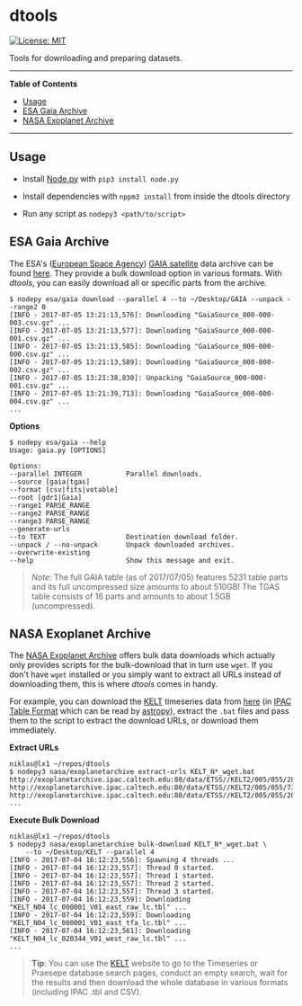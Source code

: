 # dtools

[![License: MIT](https://img.shields.io/badge/License-MIT-yellow.svg)](https://opensource.org/licenses/MIT)

Tools for downloading and preparing datasets.

---

__Table of Contents__

* [Usage](#usage)
* [ESA Gaia Archive](#esa-gaia-archive)
* [NASA Exoplanet Archive](#nasa-exoplanet-archive)

---

## Usage

* Install [Node.py] with `pip3 install node.py`
* Install dependencies with `nppm3 install` from inside the dtools directory
* Run any script as `nodepy3 <path/to/script>`

  [Node.py]: https://nodepy.org/

## ESA Gaia Archive

The ESA's ([European Space Agency][3]) [GAIA satellite][4] data archive can
be found [here][2]. They provide a bulk download option in various formats.
With *dtools*, you can easily download all or specific parts from the archive.

    $ nodepy esa/gaia download --parallel 4 --to ~/Desktop/GAIA --unpack --range2 0
    [INFO - 2017-07-05 13:21:13,576]: Downloading "GaiaSource_000-000-003.csv.gz" ...
    [INFO - 2017-07-05 13:21:13,577]: Downloading "GaiaSource_000-000-001.csv.gz" ...
    [INFO - 2017-07-05 13:21:13,585]: Downloading "GaiaSource_000-000-000.csv.gz" ...
    [INFO - 2017-07-05 13:21:13,589]: Downloading "GaiaSource_000-000-002.csv.gz" ...
    [INFO - 2017-07-05 13:21:38,830]: Unpacking "GaiaSource_000-000-001.csv.gz" ...
    [INFO - 2017-07-05 13:21:39,713]: Downloading "GaiaSource_000-000-004.csv.gz" ...
    ...

__Options__

    $ nodepy esa/gaia --help
    Usage: gaia.py [OPTIONS]

    Options:
    --parallel INTEGER           Parallel downloads.
    --source [gaia|tgas]
    --format [csv|fits|votable]
    --root [gdr1|Gaia]
    --range1 PARSE_RANGE
    --range2 PARSE_RANGE
    --range3 PARSE_RANGE
    --generate-urls
    --to TEXT                    Destination download folder.
    --unpack / --no-unpack       Unpack downloaded archives.
    --overwrite-existing
    --help                       Show this message and exit.

> *Note*: The full GAIA table (as of 2017/07/05) features 5231 table parts
> and its full uncompressed size amounts to about 510GB! The TGAS table
> consists of 16 parts and amounts to about 1.5GB (uncompressed).


  [2]: http://gea.esac.esa.int/archive/
  [3]: http://sci.esa.int/
  [4]: http://sci.esa.int/gaia/

## NASA Exoplanet Archive

The [NASA Exoplanet Archive][0] offers bulk data downloads which actually only
provides scripts for the bulk-download that in turn use `wget`. If you don't
have `wget` installed or you simply want to extract all URLs instead of
downloading them, this is where *dtools* comes in handy.

For example, you can download the [KELT] timeseries data from [here][1] (in
[IPAC Table Format] which can be read by [astropy]), extract the `.bat` files
and pass them to the script to extract the download URLs, or download them
immediately.

__Extract URLs__

    niklas@lx1 ~/repos/dtools
    $ nodepy3 nasa/exoplanetarchive extract-urls KELT_N*_wget.bat
    http://exoplanetarchive.ipac.caltech.edu:80/data/ETSS//KELT2/005/055/28/KELT_N02_lc_000001_V01_east_raw_lc.tbl
    http://exoplanetarchive.ipac.caltech.edu:80/data/ETSS//KELT2/005/055/73/KELT_N02_lc_000001_V01_east_tfa_lc.tbl
    http://exoplanetarchive.ipac.caltech.edu:80/data/ETSS//KELT2/005/055/28/KELT_N02_lc_007676_V01_west_raw_lc.tbl
    ...

__Execute Bulk Download__

    niklas@lx1 ~/repos/dtools
    $ nodepy3 nasa/exoplanetarchive bulk-download KELT_N*_wget.bat \
        --to ~/Desktop/KELT --parallel 4
    [INFO - 2017-07-04 16:12:23,556]: Spawning 4 threads ...
    [INFO - 2017-07-04 16:12:23,557]: Thread 0 started.
    [INFO - 2017-07-04 16:12:23,557]: Thread 1 started.
    [INFO - 2017-07-04 16:12:23,557]: Thread 2 started.
    [INFO - 2017-07-04 16:12:23,557]: Thread 3 started.
    [INFO - 2017-07-04 16:12:23,559]: Downloading "KELT_N04_lc_000001_V01_east_raw_lc.tbl" ...
    [INFO - 2017-07-04 16:12:23,559]: Downloading "KELT_N04_lc_000001_V01_east_tfa_lc.tbl" ...
    [INFO - 2017-07-04 16:12:23,561]: Downloading "KELT_N04_lc_020344_V01_west_raw_lc.tbl" ...
    ...

  [0]: https://exoplanetarchive.ipac.caltech.edu/bulk_data_download/
  [1]: https://exoplanetarchive.ipac.caltech.edu/bulk_data_download/KELT_wget.tar.gz
  [KELT]: https://exoplanetarchive.ipac.caltech.edu/docs/KELT.html
  [IPAC Table Format]: http://irsa.ipac.caltech.edu/applications/DDGEN/Doc/ipac_tbl.html
  [astropy]: http://docs.astropy.org

> **Tip**: You can use the [KELT] website to go to the Timeseries or Praesepe
> database search pages, conduct an empty search, wait for the results and then
> download the whole database in various formats (including IPAC .tbl and CSV).
